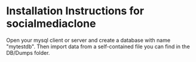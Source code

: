 # Installation Instructions for socialmediaclone

Open your mysql client or server and create a database with name "mytestdb". Then import data from a self-contained file you can find in the DB/Dumps folder. 
